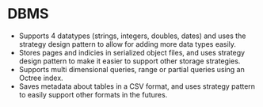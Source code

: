 # DBMS
- Supports 4 datatypes (strings, integers, doubles, dates) and uses the strategy design pattern to allow for adding more data types easily.
- Stores pages and indicies in serialized object files, and uses strategy design pattern to make it easier to support other storage strategies.
- Supports multi dimensional queries, range or partial queries using an Octree index.
- Saves metadata about tables in a CSV format, and uses strategy pattern to easily support other formats in the futures.
